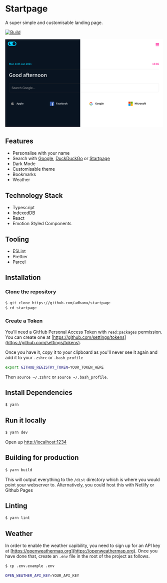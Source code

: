 # Startpage

A super simple and customisable landing page.

[![Build](https://github.com/adhamu/startpage/workflows/CI/badge.svg)](https://github.com/adhamu/startpage/actions)

![startpage](screens/home.png)

## Features

- Personalise with your name
- Search with [Google](https://www.google.co.uk), [DuckDuckGo](https://duckduckgo.com) or [Startpage](https://www.startpage.com)
- Dark Mode
- Customisable theme
- Bookmarks
- Weather

## Technology Stack

- Typescript
- IndexedDB
- React
- Emotion Styled Components

## Tooling

- ESLint
- Prettier
- Parcel

## Installation

### Clone the repository

```sh
$ git clone https://github.com/adhamu/startpage
$ cd startpage
```

### Create a Token

You'll need a GitHub Personal Access Token with `read:packages` permission. You can create one at [https://github.com/settings/tokens](https://github.com/settings/tokens).

Once you have it, copy it to your clipboard as you'll never see it again and add it to your `.zshrc` or `.bash_profile`

```sh
export GITHUB_REGISTRY_TOKEN=YOUR_TOKEN_HERE
```

Then `source ~/.zshrc` or `source ~/.bash_profile`.

## Install Dependencies

```sh
$ yarn
```

## Run it locally

```sh
$ yarn dev
```

Open up [http://localhost:1234](http://localhost:1234)

## Building for production

```sh
$ yarn build
```

This will output everything to the `/dist` directory which is where you would point your webserver to. Alternatively, you could host this with Netlify or Github Pages

## Linting

```sh
$ yarn lint
```

## Weather

In order to enable the weather capibility, you need to sign up for an API key at [https://openweathermap.org](https://openweathermap.org). Once you have done that, create an `.env` file in the root of the project as follows.

```sh
$ cp .env.example .env
```

```sh
OPEN_WEATHER_API_KEY=YOUR_API_KEY
```
